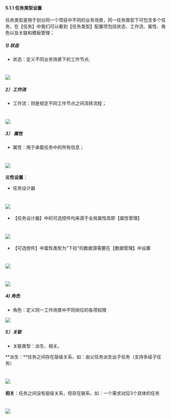 #### 5.1.1 任务类型设置

任务类型是用于划分同一个项目中不同的业务场景，同一任务类型下可包含多个任务，在【任务】中我们可以看到【任务类型】配置项包括状态、工作流、属性、角色以及关联和模板管理；

##### 1) 状态

* 状态：定义不同业务场景下的工作节点;

# ![](/assets/01状态设置2.png)

##### 2）工作流

* 工作流：则是规定不同工作节点之间流转流程；

# ![](/assets/02工作流.png)

##### 3） 属性

* 属性：用于承载任务中的所有信息；

# ![](/assets/03属性1.png)

属**性设置**：

* 任务设计器

# ![](/assets/03任务设计器.png)

* 【任务设计器】中的可选控件均来源于全局属性库即【属性管理】

# ![](/assets/03全局属性库.png)

* 【可选控件】中属性类型为“下拉”的数据源需要在【数据管理】中设置

# ![](/assets/03数据源管理1.jpg)

# ![](/assets/03数据源管理2.jpg)

##### 4) 角色

* 角色：定义同一工作场景中不同岗位的各项权限

![](/assets/04角色设置.png)

##### 5）关联

* 关联类型：派生、相关。

**派生：**任务之间存在层级关系，如：由父任务派生出子任务（支持多级子任务）

# ![](/assets/05派生.png)

   
 **相关**：任务之间没有层级关系，但存在联系，如：一个需求对应3个具体的任务
 
 # ![](/assets/05相关.png)











